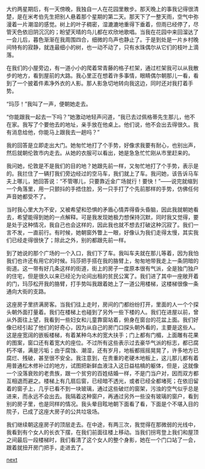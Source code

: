 
大约两星期后，有一天傍晚，我独自一人在花园里散步。那天晚上的事我记得很清楚，是在米考伯先生把别人悬着那个星期的第二天。那天下了一整天雨，空气中弥漫着一片潮湿的感觉。树上的叶子稠密，湿漉漉地重得下垂着，但雨已经停了，尽管天色依旧阴沉沉的；盼望天晴的鸟儿都在欢欣地歌唱。当我在花园中来回溜达了一会儿后，暮色渐渐在我周围四合，细微的鸟声也静止了。于是到处是一片乡村晚间特有的寂静，就连最细小的树，也一动不动了，只有水珠偶尔从它们的枝叶上滴落。

在我们的小屋旁边，有一道小小的爬着常青藤的格子栏架，通过栏架我可以从我散步的地方，看到屋前的大路。我心里正在想着许多事情，眼睛偶尔朝那儿一看，看到了一个披着件素净外衣的人影。那人影急切地转向我这边，同时还对我打着手势。

“玛莎！”我叫了一声，便朝她走去。

“你能跟我一起去一下吗？”她激动地轻声问道，“我已去过佩格蒂先生那儿，他不在家。我写了个要他去的地址，亲手放在他桌上。他们说，他不会出去得很久。我有消息给他，你能马上跟我去一趟吗？”

我的回答是立即走出大门。她匆忙地打了个手势，好像求我要有耐心，也别出声，然后就朝伦敦市内走去。从她的衣服可以看出，她是急急忙忙刚从市里赶来的。

我问她，伦敦是不是我们的目的地？她跟先前一样，又匆忙地打了个手势，表示是的。我拦住了一辆打我们旁边经过的空马车，我们就上了车。我问她，该告诉马车夫上哪儿，她回答说：“不管哪儿，只要靠近金广场就行！要快！”——说完就缩到一个角落里，用一只颤抖的手捂住脸，另一只手打了个先前那样的手势，仿佛任何声音她都受不了。

当时我心里大为不安，又被希望和恐惧的矛盾心情弄得昏头昏脑，因此我就朝她看去，希望能得到她的一点解释。可是我发现她极力想保持沉默，同时我又觉得，要是处于这种情况，我自己也会这样的，因此我也就不想去打破这种沉寂了。我们一言不发，一直前行。有时候，她朝窗外瞥上一眼，好像认为我们走得太慢，其实我们已经走得很快了；除此之外，别的都跟先前一样。

到了她说的那个广场的一个入口，我们下了车。我叫车夫就在那儿等着，因为我怕我们也许还有用它的时候。玛莎把手搭在我的胳臂上，匆匆地带我走上一条阴暗的街道。这一带有好几条这样的街道，街上的房子一度原本很有气派，全是独门独户的住宅，但是很久以来已经沦为论间出租的贫民公寓了。我们进了其中一座敞开着的门，玛莎松开我的胳臂，打手势叫我跟着她上了一道公用楼梯，这楼梯很像一条通向大街的支路。

这座房子里挤满房客。当我们往上走时，房间的门都纷纷打开，里面的人一个个探头朝外面打量着。我们在楼梯上也碰到了另外一些下楼的人。我们在进屋以前，曾从外面往上望，我看到一些妇女和儿童靠窗站着，俯身在窗台的花盆上面。我们好像已经引起了他们的好奇心，因为从自己的房门口探头朝外看的，主要是这些人。这是座宽阔的嵌板楼梯，有着某种乌木的宽大扶手；门上都有门楣，上面雕有花果的图案，窗口还有着宽大的座位。不过所有这些表示过去豪华气派的标志，都已腐朽不堪，满是污垢；由于腐蚀、潮湿，还有岁月，地板都摇摇晃晃了，许多地方已腐烂、残破，甚至很不安全。我注意到，在贵重的老硬木地板上，这儿那儿都有着用普通松木修补过的地方，试图把新鲜血液注入这日益枯槁的躯体，但是，这就像一个没落衰败的老贵族，跟一个贫穷的百姓结婚一样，不是门当户对，因而双方都互相退而避之。楼梯上有几扇后窗，已经暗不透光，或者已经全都堵死；在依旧留着的窗子上，几乎已看不到一块玻璃，通过这些破烂的窗架，污浊的空气似乎总是进来，而永远不会出去。我隔着这种窗户，再通过另外一些没有玻璃的窗户，看到别的房子里，也是同样的情况。我头晕目眩地朝下面看了看，下面是个不堪入目的院子，已成了这座大房子的公共垃圾场。

我们继续朝这座房子的顶层走去。在中途，有两三次，我觉得在那微弱的光线中，我看到有个女人的长衣下摆，在我们前面往楼上移动。当我们拐弯登上我们和屋顶之间最后一段楼梯时，我们看清了这个女人的整个身影，她在一个门口站了一会，跟着就扭开房门把手，走进去了。

[next](page634)